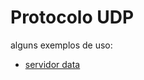 # Protocolo UDP

alguns exemplos de uso:

- [servidor data](https://github.com/CarlosG18/redes_dca0130/blob/main/servidor_data/servidor_data.md)